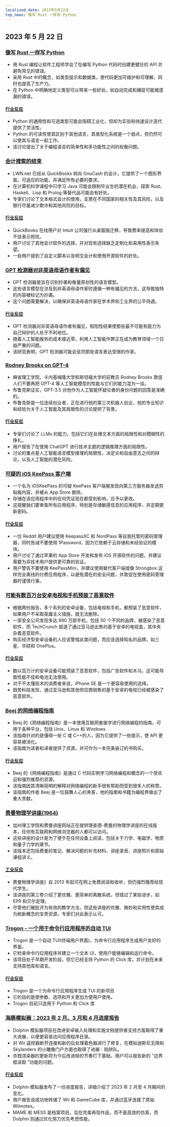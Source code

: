```yaml
---
localized_date: 2023年5月22日
top_news: 像写 Rust 一样写 Python
---
```


## 2023 年 5 月 22 日

### [像写 Rust 一样写 Python](https://kobzol.github.io/rust/python/2023/05/20/writing-python-like-its-rust.html)

- 用 Rust 编程让软件工程师学会了在编写 Python 代码时创建更健壮的 API 并避免常见的错误。
- 采用 Rust 中的概念，如类型提示和数据类，使代码更加可维护和可理解，同时也提高了生产力。
- 在 Python 中明确地定义类型可以带来一些好处，如自动完成和捕捉可能被遗漏的错误。

#### [行业反应](http://news.ycombinator.com/item?id=36018621)

- Python 的通用性和可选类型可能会阻碍工业化，但却为实验和快速设计迭代提供了灵活性。
- Python 的可读性使其区别于其他语言，其类型化系统是一个弱点，但仍然可以使其与语言一起工作。
- 该讨论提出了关于编程语言的简单性和多功能性之间的权衡问题。

### [会计搜索的结束](https://lwn.net/Articles/925782/)

- LWN.net 已经从 QuickBooks 转向 GnuCash 的会计，它提供了一个图形界面，可适应的功能，并满足所有必要的要求。
- 在计算机科学课程中只学习 Java 可能会限制毕业生的潜在机会，探索 Rust、Haskell、Lisp 和 Prolog 等替代品可能会有好处。
- 专家们讨论了文本格式会计的使用，支票在不同国家的相关性及其风险，以及银行尽量减少欺诈和其他风险的目标。

#### [行业反应](http://news.ycombinator.com/item?id=36021197)

- QuickBooks 在线用户对 Intuit 公司强行从桌面版迁移，导致费率提高和体验不佳表示担忧。
- 用户讨论了其他会计软件的选择，并对现有选择缺乏定制化和易用性表示失望。
- 一些用户提到了自定义脚本以及明文会计和使用开源软件的好处。

### [GPT 检测器对非英语母语作者有偏见](https://arxiv.org/abs/2304.02819)

- GPT 检测器是旨在识别抄袭和衡量原创性的语言模型。
- 这些语言模型在涉及到非英语母语作家时遵循一种有偏见的方法，这导致独特的内容被标记为抄袭。
- 这个问题需要解决，以确保非英语母语作家在学术界和工业界的公平待遇。

#### [行业反应](http://news.ycombinator.com/item?id=36019580)

- GPT 检测器对非英语母语作者有偏见，假阳性结果使那些最不可能有能力为自己辩护的人处于不利地位。
- 随着人工智能服务的成本接近零，利用人工智能作弊正在成为教育领域一个日益严重的问题。
- 该研究表明，GPT 检测器可能会惩罚那些语言表达受限的作家。

### [Rodney Brooks on GPT-4](https://spectrum.ieee.org/gpt-4-calm-down)

- 麻省理工学院、卡内基梅隆大学和斯坦福大学的前教员 Rodney Brooks 敦促人们不要再把 GPT-4 等人工智能模型的性能与它们的能力混为一谈。
- 布鲁克斯证实，GPT-3.5 对他作为人工智能怀疑论者的身份问题的回答是准确的。
- 布鲁克斯是一位连续创业者，正在进行他的第三次机器人创业，他的专业知识和经验为关于人工智能及其局限性的讨论提供了背景。

#### [行业反应](http://news.ycombinator.com/item?id=36017309)

- 专家们讨论了 LLMs 的能力，包括它们在处理文本方面的局限性和对模糊性的挣扎。
- 用户报告了在使用 ChatGPT 进行技术主题的逻辑推理方面的局限性。
- 讨论的重点是人工智能语言模型推理的局限性，决定论和自由意志之间的辩论，以及人工智能的潜在风险。

### [可疑的 iOS KeePass 客户端](https://old.reddit.com/r/techsupport/comments/13nqarb/suspicious_ios_keepass_client/)

- 一个名为 iOSKeePass 的可疑 KeePass 客户端被发现向第三方服务器发送剪贴板内容，并被从 App Store 删除。
- 存储在该应用程序中的任何凭证现在都受到影响，应予以更改。
- 这提醒我们要审查所有应用程序，特别是存储敏感信息的应用程序，并定期更新密码。

#### [行业反应](http://news.ycombinator.com/item?id=36020196)

- 一位 Reddit 用户建议使用 KeepassXC 和 NordPass 等自我托管的密码管理器，同时告诫不要使用 1Password，因为它依赖于云存储和未经验证的模块。
- 用户讨论了通过苹果的 App Store 开发和发布 iOS 开源软件的问题，并建议需要为非技术用户提供更可靠的验证。
- 用户警告不要使用 KeePassMini，并建议使用替代客户端或像 Strongbox 这样完全离线的付费应用程序，以避免潜在的安全问题，并敦促在使用密码管理器时谨慎行事。

### [可能有数百万台安卓电视和手机预装了恶意软件](https://arstechnica.com/information-technology/2023/05/potentially-millions-of-android-tvs-and-phones-come-with-malware-preinstalled/)

- 根据两份报告，多个系列的安卓设备，包括电视和手机，都预装了恶意软件，如果用户不采取英雄主义措施，就无法删除。
- 一家安全公司发现多达 890 万部手机，包括 50 个不同的品牌，被感染了恶意软件，而 TechCrunch 报道了通过亚马逊出售的基于安卓的电视盒，其中夹杂着恶意软件。
- 购买经济型安卓设备的人应该警惕此类问题，而应该选择知名的品牌，如三星、华硕和 OnePlus。

#### [行业反应](http://news.ycombinator.com/item?id=36020431)

- 数以百万计的安卓设备可能预装了恶意软件，包括广告软件和木马，这可能导致性能不佳和电池无法使用。
- 对于不太懂技术的消费者来说，iPhone SE 是一个更容易使用的选择。
- 趋势科技发现，通过亚马逊和其他供应商销售的基于安卓的电视已经被感染了恶意软件。

### [Beej 的网络编程指南](https://beej.us/guide/bgnet/)

- Beej 的《网络编程指南》是一本使用互联网套接字进行网络编程的指南，可用于各种平台，包括 Unix、Linux 和 Windows
- 该指南针对的是懂得一些 C 或 C++的人，因为它提供了一些提示，使 API 更容易被消化。
- 该指南为读者和译者提供了资源，并可作为一本完美装订的书购买。

#### [行业反应](http://news.ycombinator.com/item?id=36025611)

- Beej 的《网络编程指南》是通过 C 代码实例学习网络编程和概念的一个受欢迎和强烈推荐的资源。
- 该指南因其清晰简明的解释对网络编程的新手很有帮助而受到很多人的称赞。
- 该指南的作者 Beej 是一位鼓舞人心的黑客，他的指南和书籍为编程界做出了重大贡献。

### [费曼物理学讲座(1964)](https://www.feynmanlectures.caltech.edu/)

- 加州理工学院和费曼讲座网站正在提供理查德-费曼的物理学讲座的在线版本，任何有互联网和网络浏览器的人都可以访问。
- 这些讲座的设计是为了便于在任何设备上阅读，包括关于力学、电磁学、物质和量子力学的章节。
- 该版本还包括费曼的笔记、解决问题的补充材料、讲座录音、讲座照片和原始课程讲义。

#### [工业反应](http://news.ycombinator.com/item?id=36017793)

- 费曼物理学讲座》自 2013 年起可在网上免费阅读和收听，但仍强烈推荐给现代学生。
- 该讲座的第三卷介绍了更优雅、更简单的离散系统，但错过了某些进步，如 EPR 和贝尔定理。
- 尽管他们被批评为有效的教学方法，但这些讲座的优雅、微妙和实用性使其成为刷新概念的宝贵资源，专家们对此表示认可。

### [Trogon - 一个用于命令行应用程序的自动 TUI](https://github.com/Textualize/trogon)

- Trogon 是一个自动 TUI(终端用户界面)，为命令行应用程序生成用户友好的界面。
- 它检查命令行应用程序并建立一个文本 UI，使用户能够编辑和运行命令。
- 该项目处于早期开发阶段，但它已经支持 Python 的 Click 库，并计划在未来支持其他库和语言。

#### [行业反应](http://news.ycombinator.com/item?id=36020717)

- Trogon 是一个为命令行应用程序生成 TUI 的新项目
- 它的目的是使参数、选项和开关更加方便用户使用。
- Trogon 目前只适用于 Python 和 Click 库

### [海豚模拟器：2023 年 2 月、3 月和 4 月进度报告](https://dolphin-emu.org/blog/2023/05/21/dolphin-progress-report-february-march-april-2023/)

- Dolphin 模拟器项目在改进安卓输入处理和实施文档提供者支持方面取得了重大进展，以便更容易访问应用程序目录。
- 对 Wii 遥控器断开连接和新的后处理着色器进行了修复，在模拟迪斯尼无限和 Skylanders 的小雕像门户方面也取得了进展：陷阱队。
- 杀戮渲染器的更新将为今后改进帧的节奏打下基础，用户可以报告新的 "边界框读取 "功能的问题。

#### [行业反应](http://news.ycombinator.com/item?id=36019485)

- Dolphin 模拟器发布了一份进度报告，详细介绍了 2023 年 2 月至 4 月期间的变化。
- 用户报告说成功地转储了 Wii 和 GameCube 库，并通过蓝牙连接了原始 Wiimotes。
- MAME 和 MESS 是档案项目，旨在完美再现作品，而不是高效的仿真，而 Dolphin 则通过优化努力优先考虑性能。

</Steps>
